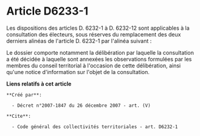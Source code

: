 # Article D6233-1

Les dispositions des articles D. 6232-1 à D. 6232-12 sont applicables à la consultation des électeurs, sous réserves du
remplacement des deux derniers alinéas de l'article D. 6232-1 par l'alinéa suivant : 

Le dossier comporte notamment la délibération par laquelle la consultation a été décidée à laquelle sont annexées les
observations formulées par les membres du conseil territorial à l'occasion de cette délibération, ainsi qu'une notice
d'information sur l'objet de la consultation.

**Liens relatifs à cet article**

	**Créé par**:

	  - Décret n°2007-1847 du 26 décembre 2007 - art. (V)

	**Cite**:

	  - Code général des collectivités territoriales - art. D6232-1
